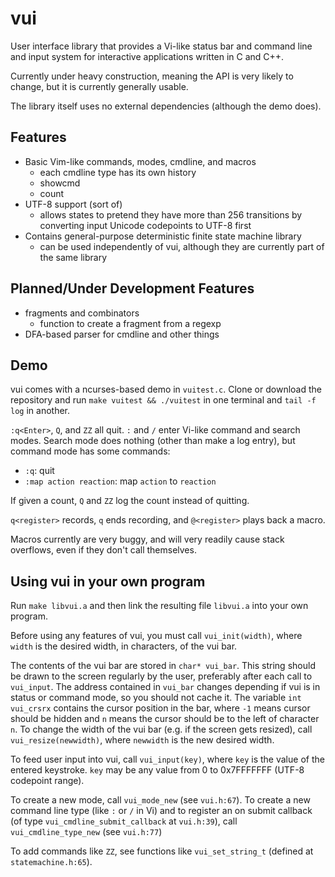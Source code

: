 # vui

User interface library that provides a Vi-like status bar and command line and input system for interactive applications written in C and C++.

Currently under heavy construction, meaning the API is very likely to change, but it is currently generally usable.  

The library itself uses no external dependencies (although the demo does).

## Features

* Basic Vim-like commands, modes, cmdline, and macros
  * each cmdline type has its own history
  * showcmd
  * count
* UTF-8 support (sort of)
  * allows states to pretend they have more than 256 transitions by converting input Unicode codepoints to UTF-8 first
* Contains general-purpose deterministic finite state machine library
  * can be used independently of vui, although they are currently part of the same library

## Planned/Under Development Features

* fragments and combinators
  * function to create a fragment from a regexp
* DFA-based parser for cmdline and other things


## Demo
vui comes with a ncurses-based demo in `vuitest.c`.  Clone or download the repository and run `make vuitest && ./vuitest` in one terminal and `tail -f log` in another.  

`:q<Enter>`, `Q`, and `ZZ` all quit.  `:` and `/` enter Vi-like command and search modes.  Search mode does nothing (other than make a log entry), but command mode has some commands:
* `:q`: quit
* `:map action reaction`: map `action` to `reaction`

If given a count, `Q` and `ZZ` log the count instead of quitting.

`q<register>` records, `q` ends recording, and `@<register>` plays back a macro.

Macros currently are very buggy, and will very readily cause stack overflows, even if they don't call themselves.

## Using vui in your own program
Run `make libvui.a` and then link the resulting file `libvui.a` into your own program.

Before using any features of vui, you must call `vui_init(width)`, where `width` is the desired width, in characters, of the vui bar.  

The contents of the vui bar are stored in `char* vui_bar`.  This string should be drawn to the screen regularly by the user, preferably after each call to `vui_input`.  The address contained in `vui_bar` changes depending if vui is in status or command mode, so you should not cache it.  The variable `int vui_crsrx` contains the cursor position in the bar, where `-1` means cursor should be hidden and `n` means the cursor should be to the left of character `n`.  To change the width of the vui bar (e.g. if the screen gets resized), call `vui_resize(newwidth)`, where `newwidth` is the new desired width.  

To feed user input into vui, call `vui_input(key)`, where `key` is the value of the entered keystroke.  `key` may be any value from 0 to 0x7FFFFFFF (UTF-8 codepoint range).  

To create a new mode, call `vui_mode_new` (see `vui.h:67`).  To create a new command line type (like `:` or `/` in Vi) and to register an on submit callback (of type `vui_cmdline_submit_callback` at `vui.h:39`), call `vui_cmdline_type_new` (see `vui.h:77`)

To add commands like `ZZ`, see functions like `vui_set_string_t` (defined at `statemachine.h:65`).  

